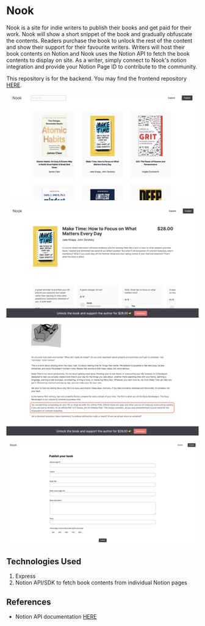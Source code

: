 # Nook

Nook is a site for indie writers to publish their books and get paid for their work. Nook will show a short snippet of the book and gradually obfuscate the contents. Readers purchase the book to unlock the rest of the content and show their support for their favourite writers. Writers will host their book contents on Notion and Nook uses the Notion API to fetch the book contents to display on site. As a writer, simply connect to Nook's notion integration and provide your Notion Page ID to contribute to the community.

This repository is for the backend. You may find the frontend repository [HERE](https://github.com/awhuiyun/nook).

<kbd>![Explore Page screenshot](images/ExplorePage.png) </kbd>

<kbd>![Book Details Page screenshot](images/BookDetailsPage.png)</kbd>

<kbd>![Example of obfuscation screenshot](images/ObfuscateExample.png)</kbd>

<kbd>![Publish page screenshot](images/PublishPage.png)</kbd>

## Technologies Used

1. Express
2. Notion API/SDK to fetch book contents from individual Notion pages

## References

- Notion API documentation [HERE](https://developers.notion.com/reference/intro)
